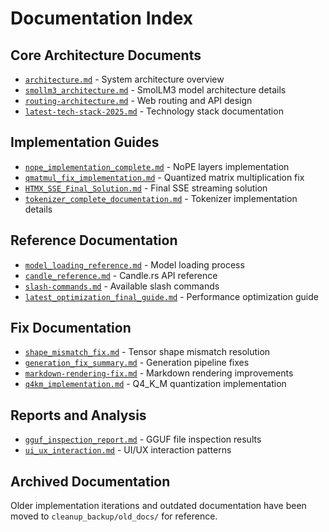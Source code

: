 # Documentation Index

## Core Architecture Documents
- [`architecture.md`](architecture.md) - System architecture overview
- [`smollm3_architecture.md`](smollm3_architecture.md) - SmolLM3 model architecture details
- [`routing-architecture.md`](routing-architecture.md) - Web routing and API design
- [`latest-tech-stack-2025.md`](latest-tech-stack-2025.md) - Technology stack documentation

## Implementation Guides
- [`nope_implementation_complete.md`](nope_implementation_complete.md) - NoPE layers implementation
- [`qmatmul_fix_implementation.md`](qmatmul_fix_implementation.md) - Quantized matrix multiplication fix
- [`HTMX_SSE_Final_Solution.md`](HTMX_SSE_Final_Solution.md) - Final SSE streaming solution
- [`tokenizer_complete_documentation.md`](tokenizer_complete_documentation.md) - Tokenizer implementation details

## Reference Documentation
- [`model_loading_reference.md`](model_loading_reference.md) - Model loading process
- [`candle_reference.md`](candle_reference.md) - Candle.rs API reference
- [`slash-commands.md`](slash-commands.md) - Available slash commands
- [`latest_optimization_final_guide.md`](latest_optimization_final_guide.md) - Performance optimization guide

## Fix Documentation
- [`shape_mismatch_fix.md`](shape_mismatch_fix.md) - Tensor shape mismatch resolution
- [`generation_fix_summary.md`](generation_fix_summary.md) - Generation pipeline fixes
- [`markdown-rendering-fix.md`](markdown-rendering-fix.md) - Markdown rendering improvements
- [`q4km_implementation.md`](q4km_implementation.md) - Q4_K_M quantization implementation

## Reports and Analysis
- [`gguf_inspection_report.md`](gguf_inspection_report.md) - GGUF file inspection results
- [`ui_ux_interaction.md`](ui_ux_interaction.md) - UI/UX interaction patterns

## Archived Documentation
Older implementation iterations and outdated documentation have been moved to `cleanup_backup/old_docs/` for reference.
